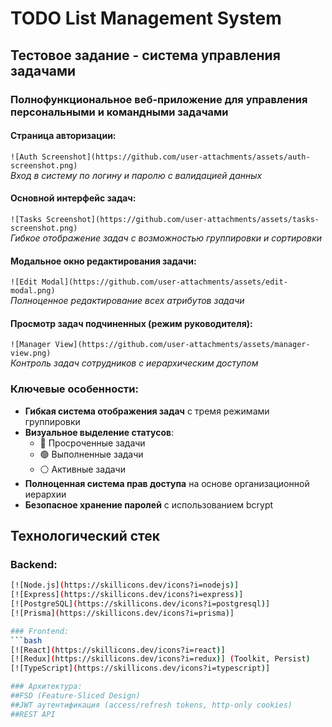 # TODO List Management System  

## Тестовое задание - система управления задачами  

### Полнофункциональное веб-приложение для управления персональными и командными задачами  

#### Страница авторизации:  
`![Auth Screenshot](https://github.com/user-attachments/assets/auth-screenshot.png)`  
*Вход в систему по логину и паролю с валидацией данных*  

#### Основной интерфейс задач:  
`![Tasks Screenshot](https://github.com/user-attachments/assets/tasks-screenshot.png)`  
*Гибкое отображение задач с возможностью группировки и сортировки*  

#### Модальное окно редактирования задачи:  
`![Edit Modal](https://github.com/user-attachments/assets/edit-modal.png)`  
*Полноценное редактирование всех атрибутов задачи*  

#### Просмотр задач подчиненных (режим руководителя):  
`![Manager View](https://github.com/user-attachments/assets/manager-view.png)`  
*Контроль задач сотрудников с иерархическим доступом*  

### Ключевые особенности:  
- **Гибкая система отображения задач** с тремя режимами группировки  
- **Визуальное выделение статусов**:  
  - 🔴 Просроченные задачи  
  - 🟢 Выполненные задачи  
  - ⚪ Активные задачи  
- **Полноценная система прав доступа** на основе организационной иерархии  
- **Безопасное хранение паролей** с использованием bcrypt  

## Технологический стек  

### Backend:  
```bash
[![Node.js](https://skillicons.dev/icons?i=nodejs)]
[![Express](https://skillicons.dev/icons?i=express)] 
[![PostgreSQL](https://skillicons.dev/icons?i=postgresql)]
[![Prisma](https://skillicons.dev/icons?i=prisma)]

### Frontend:
```bash
[![React](https://skillicons.dev/icons?i=react)]
[![Redux](https://skillicons.dev/icons?i=redux)] (Toolkit, Persist)
[![TypeScript](https://skillicons.dev/icons?i=typescript)]

### Архитектура:
##FSD (Feature-Sliced Design)
##JWT аутентификация (access/refresh tokens, http-only cookies)
##REST API